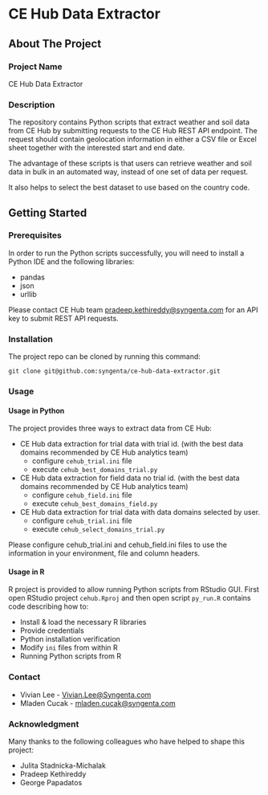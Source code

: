 # CE Hub Data Extractor

## About The Project

### Project Name

CE Hub Data Extractor

### Description

The repository contains Python scripts that extract weather and soil data from CE Hub by submitting requests to the CE Hub REST API endpoint.
The request should contain geolocation information in either a CSV file or Excel sheet together with the interested start and end date.

The advantage of these scripts is that users can retrieve weather and soil data in bulk in an automated way,
instead of one set of data per request.

It also helps to select the best dataset to use based on the country code.

## Getting Started

### Prerequisites

In order to run the Python scripts successfully, you will need to install a Python IDE and the following libraries:

* pandas
* json
* urllib

Please contact CE Hub team pradeep.kethireddy@syngenta.com for an API key to submit REST API requests.

### Installation

The project repo can be cloned by running this command:

`git clone git@github.com:syngenta/ce-hub-data-extractor.git`

### Usage

#### Usage in Python

The project provides three ways to extract data from CE Hub:

* CE Hub data extraction for trial data with trial id. (with the best data domains recommended by CE Hub analytics team)
  * configure `cehub_trial.ini` file
  * execute `cehub_best_domains_trial.py`
* CE Hub data extraction for field data no trial id. (with the best data domains recommended by CE Hub analytics team)
  * configure `cehub_field.ini` file
  * execute `cehub_best_domains_field.py`
* CE Hub data extraction for trial data with data domains selected by user.
  * configure `cehub_trial.ini` file
  * execute `cehub_select_domains_trial.py`

Please configure cehub_trial.ini and cehub_field.ini files to use the information in your environment, file and column headers.

#### Usage in R

R project is provided to allow running Python scripts from RStudio GUI. First open RStudio project `cehub.Rproj` and then open script `py_run.R` contains code describing how to:

* Install & load the necessary R libraries
* Provide credentials
* Python installation verification
* Modify `ini` files from within R
* Running Python scripts from R

### Contact

* Vivian Lee - Vivian.Lee@Syngenta.com
* Mladen Cucak - mladen.cucak@syngenta.com

### Acknowledgment

Many thanks to the following colleagues who have helped to shape this project:

* Julita Stadnicka-Michalak
* Pradeep Kethireddy
* George Papadatos
